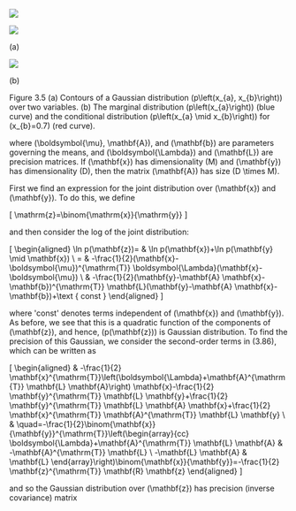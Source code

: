 ![](https://cdn.mathpix.com/cropped/2024_05_13_cf325eae3c87c1cb9850g-1.jpg?height=715&width=1341&top_left_y=209&top_left_x=248)

![](https://cdn.mathpix.com/cropped/2024_05_13_cf325eae3c87c1cb9850g-1.jpg?height=640&width=630&top_left_y=217&top_left_x=252)

(a)

![](https://cdn.mathpix.com/cropped/2024_05_13_cf325eae3c87c1cb9850g-1.jpg?height=642&width=594&top_left_y=214&top_left_x=973)

(b)

Figure 3.5 (a) Contours of a Gaussian distribution \(p\left(x_{a}, x_{b}\right)\) over two variables. (b) The marginal distribution \(p\left(x_{a}\right)\) (blue curve) and the conditional distribution \(p\left(x_{a} \mid x_{b}\right)\) for \(x_{b}=0.7\) (red curve).

where \(\boldsymbol{\mu}, \mathbf{A}\), and \(\mathbf{b}\) are parameters governing the means, and \(\boldsymbol{\Lambda}\) and \(\mathbf{L}\) are precision matrices. If \(\mathbf{x}\) has dimensionality \(M\) and \(\mathbf{y}\) has dimensionality \(D\), then the matrix \(\mathbf{A}\) has size \(D \times M\).

First we find an expression for the joint distribution over \(\mathbf{x}\) and \(\mathbf{y}\). To do this, we define

\[
\mathrm{z}=\binom{\mathrm{x}}{\mathrm{y}}
\]

and then consider the log of the joint distribution:

\[
\begin{aligned}
\ln p(\mathbf{z})= & \ln p(\mathbf{x})+\ln p(\mathbf{y} \mid \mathbf{x}) \\
= & -\frac{1}{2}(\mathbf{x}-\boldsymbol{\mu})^{\mathrm{T}} \boldsymbol{\Lambda}(\mathbf{x}-\boldsymbol{\mu}) \\
& -\frac{1}{2}(\mathbf{y}-\mathbf{A} \mathbf{x}-\mathbf{b})^{\mathrm{T}} \mathbf{L}(\mathbf{y}-\mathbf{A} \mathbf{x}-\mathbf{b})+\text { const }
\end{aligned}
\]

where 'const' denotes terms independent of \(\mathbf{x}\) and \(\mathbf{y}\). As before, we see that this is a quadratic function of the components of \(\mathbf{z}\), and hence, \(p(\mathbf{z})\) is Gaussian distribution. To find the precision of this Gaussian, we consider the second-order terms in (3.86), which can be written as

\[
\begin{aligned}
& -\frac{1}{2} \mathbf{x}^{\mathrm{T}}\left(\boldsymbol{\Lambda}+\mathbf{A}^{\mathrm{T}} \mathbf{L} \mathbf{A}\right) \mathbf{x}-\frac{1}{2} \mathbf{y}^{\mathrm{T}} \mathbf{L} \mathbf{y}+\frac{1}{2} \mathbf{y}^{\mathrm{T}} \mathbf{L} \mathbf{A} \mathbf{x}+\frac{1}{2} \mathbf{x}^{\mathrm{T}} \mathbf{A}^{\mathrm{T}} \mathbf{L} \mathbf{y} \\
& \quad=-\frac{1}{2}\binom{\mathbf{x}}{\mathbf{y}}^{\mathrm{T}}\left(\begin{array}{cc}
\boldsymbol{\Lambda}+\mathbf{A}^{\mathrm{T}} \mathbf{L} \mathbf{A} & -\mathbf{A}^{\mathrm{T}} \mathbf{L} \\
-\mathbf{L} \mathbf{A} & \mathbf{L}
\end{array}\right)\binom{\mathbf{x}}{\mathbf{y}}=-\frac{1}{2} \mathbf{z}^{\mathrm{T}} \mathbf{R} \mathbf{z}
\end{aligned}
\]

and so the Gaussian distribution over \(\mathbf{z}\) has precision (inverse covariance) matrix